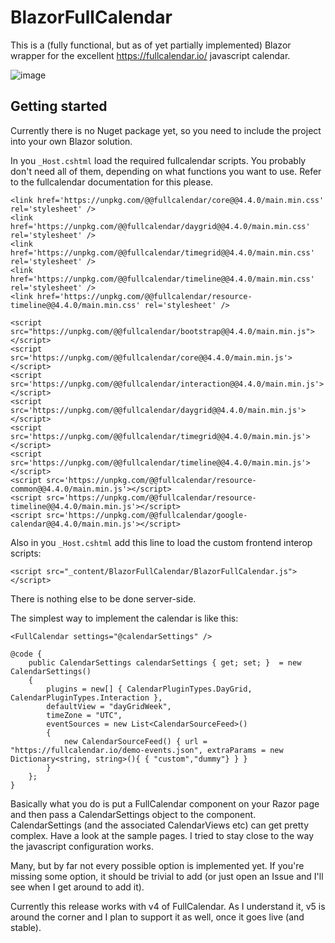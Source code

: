 # BlazorFullCalendar
This is a (fully functional, but as of yet partially implemented) Blazor wrapper for the excellent https://fullcalendar.io/ javascript calendar. 

![image](https://user-images.githubusercontent.com/6930367/76774215-efe03580-67a3-11ea-989e-6faed68d85af.png)

## Getting started

Currently there is no Nuget package yet, so you need to include the project into your own Blazor solution.

In you `_Host.cshtml` load the required fullcalendar scripts. You probably don't need all of them, depending on what functions you want to use. Refer to the fullcalendar documentation for this please.

    <link href='https://unpkg.com/@@fullcalendar/core@@4.4.0/main.min.css' rel='stylesheet' />
    <link href='https://unpkg.com/@@fullcalendar/daygrid@@4.4.0/main.min.css' rel='stylesheet' />
    <link href='https://unpkg.com/@@fullcalendar/timegrid@@4.4.0/main.min.css' rel='stylesheet' />
    <link href='https://unpkg.com/@@fullcalendar/timeline@@4.4.0/main.min.css' rel='stylesheet' />
    <link href='https://unpkg.com/@@fullcalendar/resource-timeline@@4.4.0/main.min.css' rel='stylesheet' />

    <script src="https://unpkg.com/@@fullcalendar/bootstrap@@4.4.0/main.min.js"></script>
    <script src='https://unpkg.com/@@fullcalendar/core@@4.4.0/main.min.js'></script>
    <script src='https://unpkg.com/@@fullcalendar/interaction@@4.4.0/main.min.js'></script>
    <script src='https://unpkg.com/@@fullcalendar/daygrid@@4.4.0/main.min.js'></script>
    <script src='https://unpkg.com/@@fullcalendar/timegrid@@4.4.0/main.min.js'></script>
    <script src='https://unpkg.com/@@fullcalendar/timeline@@4.4.0/main.min.js'></script>
    <script src='https://unpkg.com/@@fullcalendar/resource-common@@4.4.0/main.min.js'></script>
    <script src='https://unpkg.com/@@fullcalendar/resource-timeline@@4.4.0/main.min.js'></script>
    <script src='https://unpkg.com/@@fullcalendar/google-calendar@@4.4.0/main.min.js'></script>

Also in you `_Host.cshtml` add this line to load the custom frontend interop scripts:

    <script src="_content/BlazorFullCalendar/BlazorFullCalendar.js"></script>
    
There is nothing else to be done server-side.

The simplest way to implement the calendar is like this:

    <FullCalendar settings="@calendarSettings" />

    @code {
        public CalendarSettings calendarSettings { get; set; }  = new CalendarSettings()
        {
            plugins = new[] { CalendarPluginTypes.DayGrid, CalendarPluginTypes.Interaction },
            defaultView = "dayGridWeek",
            timeZone = "UTC",
            eventSources = new List<CalendarSourceFeed>()
            {
                new CalendarSourceFeed() { url = "https://fullcalendar.io/demo-events.json", extraParams = new Dictionary<string, string>(){ { "custom","dummy"} } }
            }
        };
    }
    
Basically what you do is put a FullCalendar component on your Razor page and then pass a CalendarSettings object to the component. CalendarSettings (and the associated CalendarViews etc) can get pretty complex. Have a look at the sample pages. I tried to stay close to the way the javascript configuration works.

Many, but by far not every possible option is implemented yet. If you're missing some option, it should be trivial to add (or just open an Issue and I'll see when I get around to add it).

Currently this release works with v4 of FullCalendar. As I understand it, v5 is around the corner and I plan to support it as well, once it goes live (and stable).

